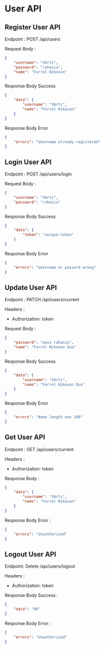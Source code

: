 # User API

## Register User API

Endpoint : POST /api/users

Request Body :

```json
{
    "username": "VArtz",
    "password": "rahasia",
    "name": "Farrel Nikoson"
}
```

Response Body Success

```json
{
    "data": {
        "username": "VArtz",
        "name": "Farrel Nikoson"
    }
}
```

Response Body Error

```json
{
    "errors": "Username already registered"
}
```

## Login User API

Endpoint : POST /api/users/login

Request Body :

```json
{
    "username": "VArtz",
    "password": "rahasia"
}
```

Response Body Success

```json
{
    "data": {
        "token": "unique-token"
    }
}
```

Response Body Error

```json
{
    "errors": "Username or passord wrong"
}
```

## Update User API

Endpoint : PATCH /api/users/current

Headers :

-   Authorization: token

Request Body :

```json
{
    "password": "pass rahasia",
    "name": "Farrel Nikoson Dua"
}
```

Response Body Success

```json
{
    "data": {
        "username": "VArtz",
        "name": "Farrel Nikoson Dua"
    }
}
```

Response Body Error

```json
{
    "errors": "Name length max 100"
}
```

## Get User API

Endpoint : GET /api/users/current

Headers :

-   Authorization: token

Response Body :

```json
{
    "data": {
        "username": "VArtz",
        "name": "Farrel Nikoson"
    }
}
```

Response Body Error :

```json
{
    "errors": "Unauthorized"
}
```

## Logout User API

Endpoint: Delete /api/users/logout

Headers :

-   Authorization: token

Response Body Success :

```json
{
    "data": "OK"
}
```

Response Body Error :

```json
{
    "errors": "Unauthorized"
}
```
